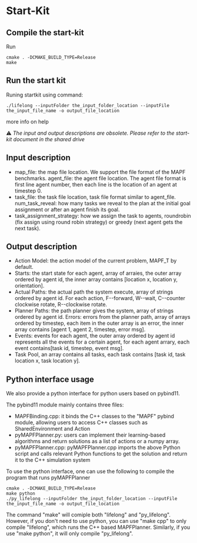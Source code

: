 # Start-Kit

## Compile the start-kit
Run 
```shell
cmake . -DCMAKE_BUILD_TYPE=Release
make
```



## Run the start kit

Runing startkit using
command: 
```
./lifelong --inputFolder the_input_folder_location --inputFile the_input_file_name -o output_file_location
```
more info on help

:warning: *The input and output descriptions are obsolete. Please refer to the start-kit document in the shared drive*

## Input description
+ map_file: the map file location. We support the file format of the MAPF benchmarks.
agent_file: the agent file location. The agent file format is first line agent number, then each line is the location of an agent at timestep 0.
+ task_file: the task file location, task file format similar to agent_file.
num_task_reveal: how many tasks we reveal to the plan at the initial goal assignment or after an agent finish its goal.
+ task_assignment_strategy: how we assign the task to agents, roundrobin (fix assign using round robin strategy) or greedy (next agent gets the next task).

## Output description


+ Action Model: the action model of the current problem, MAPF_T by default.
+ Starts: the start state for each agent, array of arraies, the outer array ordered by agent id, the inner array contains [location x, location y, orientation].
+ Actual Paths: the actual path the system execute, array of strings ordered by agent id. For each action, F--forward, W--wait, C--counter clockwise rotate, R--clockwise rotate.
+ Planner Paths: the path planner gives the system, array of strings ordered by agent id.
Errors: errors from the planner path, array of arrays ordered by timestep, each item in the outer array is an error, the inner array contains [agent 1, agent 2, timestep, error msg].
+ Events: events for each agent, the outer array ordered by agent id represents all the events for a certain agent, for each agent arrary, each event contains[task id, timestep, event msg].
+ Task Pool, an array contains all tasks, each task contains [task id, task location x, task location y].




## Python interface usage
We also provide a python interface for python users based on pybind11.

The pybind11 module mainly contains three files:
+ MAPFBinding.cpp: it binds the C++ classes to the "MAPF" pybind module, allowing users to access  C++ classes such as SharedEnvironment and Action
+ pyMAPFPlanner.py: users can implement their learning-based algorithms and return solutions as a list of actions or a numpy array.
+ pyMAPFPlanner.cpp: pyMAPFPlanner.cpp imports the above Python script and calls relevant Python functions to get the solution and return it to the C++ simulation system

To use the python interface, one can use the following to compile the program that runs pyMAPFPlanner 

```shell
cmake . -DCMAKE_BUILD_TYPE=Release
make python
./py_lifelong --inputFolder the_input_folder_location --inputFile the_input_file_name -o output_file_location
```
The command "make" will comiple both "lifelong" and "py_lifelong". However, if you don't need to use python, you can use "make cpp" to  only compile  "lifelong", which runs the C++ based MAPFPlanner. Similarly, if you use "make python", it will only  compile "py_lifelong". 
